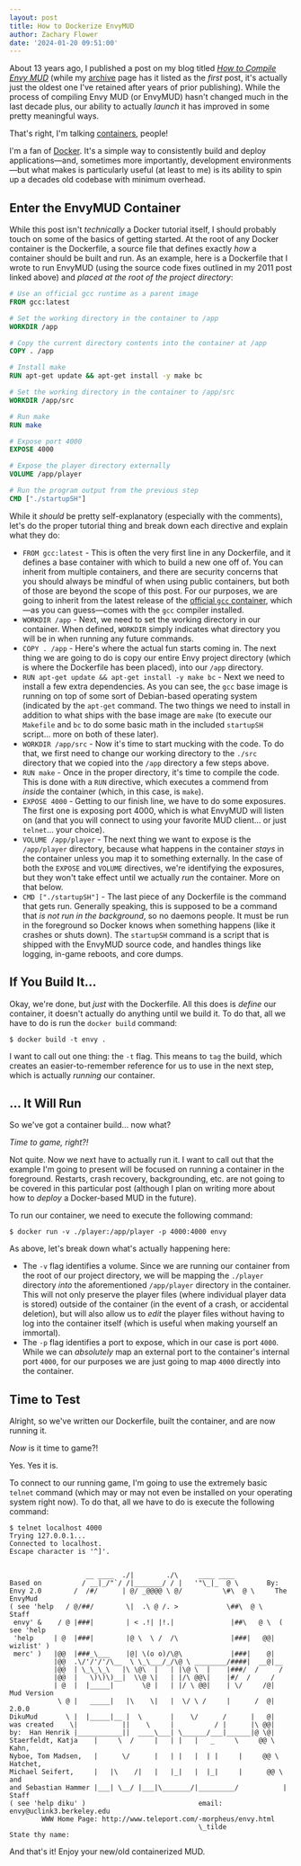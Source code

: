 ```yaml
---
layout: post
title: How to Dockerize EnvyMUD
author: Zachary Flower
date: '2024-01-20 09:51:00'
---
```

About 13 years ago, I published a post on my blog titled _[How to Compile Envy MUD](https://flower.codes/2011/09/07/how-to-compile-envymud.html)_ (while my [archive](https://flower.codes/archive.html) page has it listed as the _first_ post, it's actually just the oldest one I've retained after years of prior publishing).  While the process of compiling Envy MUD (or EnvyMUD) hasn't changed much in the last decade plus, our ability to actually _launch_ it has improved in some pretty meaningful ways.

That's right, I'm talking [containers](https://www.docker.com/resources/what-container/), people!

I'm a fan of [Docker](https://www.docker.com). It's a simple way to consistently build and deploy applications—and, sometimes more importantly, development environments—but what makes is particularly useful (at least to me) is its ability to spin up a decades old codebase with minimum overhead.

## Enter the EnvyMUD Container

While this post isn't _technically_ a Docker tutorial itself, I should probably touch on some of the basics of getting started. At the root of any Docker container is the Dockerfile, a source file that defines exactly  _how_ a container should be built and run. As an example, here is a Dockerfile that I wrote to run EnvyMUD (using the source code fixes outlined in my 2011 post linked above) and _placed at the root of the project directory_:

```dockerfile
# Use an official gcc runtime as a parent image
FROM gcc:latest

# Set the working directory in the container to /app
WORKDIR /app

# Copy the current directory contents into the container at /app
COPY . /app

# Install make
RUN apt-get update && apt-get install -y make bc

# Set the working directory in the container to /app/src
WORKDIR /app/src

# Run make
RUN make

# Expose port 4000
EXPOSE 4000

# Expose the player directory externally
VOLUME /app/player

# Run the program output from the previous step
CMD ["./startupSH"]
```

While it _should_ be pretty self-explanatory (especially with the comments), let's do the proper tutorial thing and break down each directive and explain what they do:

- `FROM gcc:latest` - This is often the very first line in any Dockerfile, and it defines a base container with which to build a new one off of. You can inherit from multiple containers, and there are security concerns that you should always be mindful of when using public containers, but both of those are beyond the scope of this post. For our purposes, we are going to inherit from the latest release of  the [official `gcc` container](https://hub.docker.com/_/gcc), which—as you can guess—comes with the `gcc` compiler installed.
- `WORKDIR /app` - Next, we need to set the working directory in our container. When defined, `WORKDIR` simply indicates what directory you will be in when running any future commands.
- `COPY . /app` - Here's where the actual fun starts coming in. The next thing we are going to do is copy our entire Envy project directory (which is where the Dockerfile has been placed), into our `/app` directory.
- `RUN apt-get update && apt-get install -y make bc` - Next we need to install a few extra dependencies. As you can see, the `gcc` base image is running on top of some sort of Debian-based operating system (indicated by the `apt-get` command. The two things we need to install in addition to what ships with the base image are `make` (to execute our `Makefile` and `bc` to do some basic math in the included `startupSH` script... more on both of these later).
- `WORKDIR /app/src` - Now it's time to start mucking with the code. To do that, we first need to change our working directory to the `./src` directory that we copied into the `/app` directory a few steps above.
- `RUN make` - Once in the proper directory, it's time to compile the code. This is done with a `RUN` directive, which executes a commend from _inside_ the container (which, in this case, is `make`).
- `EXPOSE 4000` - Getting to our finish line, we have to do some exposures. The first one is exposing port 4000, which is what EnvyMUD will listen on (and that you will connect to using your favorite MUD client... or just `telnet`... your choice).
- `VOLUME /app/player` - The next thing we want to expose is the `/app/player` directory, because what happens in the container _stays_ in the container unless you map it to something externally. In the case of both the `EXPOSE` and `VOLUME` directives, we're identifying the exposures, but they won't take effect until we actually _run_ the container. More on that below.
- `CMD ["./startupSH"]` - The last piece of any Dockerfile is the command that gets run. Generally speaking, this is supposed to be a command that _is not run in the background_, so no daemons people. It must be run in the foreground so Docker knows when something happens (like it crashes or shuts down). The `startupSH` command is a script that is shipped with the EnvyMUD source code, and handles things like logging, in-game reboots, and core dumps.

## If You Build It...

Okay, we're done, but _just_ with the Dockerfile. All this does is _define_ our container, it doesn't actually do anything until we build it. To do that, all we have to do is run the `docker build` command:

```
$ docker build -t envy .
```

I want to call out one thing: the `-t` flag. This means to `tag` the build, which creates an easier-to-remember reference for us to use in the next step, which is actually _running_ our container.

## ... It Will Run

So we've got a container build... now what?

_Time to game, right?!_

Not quite. Now we next have to actually run it. I want to call out that the example I'm going to present will be focused on running a container in the foreground. Restarts, crash recovery, backgrounding, etc. are not going to be covered in this particular post (although I plan on writing more about how to _deploy_ a Docker-based MUD in the future).

To run our container, we need to execute the following command:

```
$ docker run -v ./player:/app/player -p 4000:4000 envy
```

As above, let's break down what's actually happening here:

- The `-v` flag identifies a volume. Since we are running our container from the root of our project directory, we will be mapping  the `./player` directory _into_ the aforementioned `/app/player` directory in the container. This will not only preserve the player files (where individual player data is stored) outside of the container (in the event of a crash, or accidental deletion), but will also allow us to _edit_ the player files without having to log into the container itself (which is useful when making yourself an immortal).
- The `-p` flag identifies a port to expose, which in our case is port `4000`. While we can _absolutely_ map an external port to the container's internal port `4000`, for our purposes we are just going to map `4000` directly into the container.

## Time to Test

Alright, so we've written our Dockerfile, built the container, and are now running it.

_Now_ is it time to game?!

Yes. Yes it is.

To connect to our running game, I'm going to use the extremely basic `telnet` command (which may or may not even be installed on your operating system right now). To do that, all we have to do is execute the following command:

```
$ telnet localhost 4000
Trying 127.0.0.1...
Connected to localhost.
Escape character is '^]'.


                   __ ____  ./|        ./\     ____ ____
Based on          / __|_/"`/ /|_______/ / |   '"\_|_  @ \       By:
Envy 2.0        /  /#/      | @/ _@@@@ \ @/          \#\  @ \     The EnvyMud
( see 'help   / @/##/        \|  .\ @ /. >            \##\  @ \       Staff
 envy' &    / @ |###|        | < .!| |!.|              |##\   @ \  ( see 'help
 'help     | @  |###|        |@ \  \ /  /\             |###|   @@|   wizlist' )
 merc' )   |@@  |###_\___    |@| \(o o)/\@\            |###|    @|
           |@@  .\/'/'/'/\__  \ \_\___/_/\@ \ ________/####|  __@|__
           |@@  | \_\_\_\   |\ \@\  |   | |\@ \  |    |###/  /     /
           |@@  |   \)\)\)__|  \\@ \|   | |/\ @@\|    |#/  /     /
           | @  |  |_____|       \@ |   | |/ \ @@|    | \/     /@|  Mud Version
            \ @ |   _____|   |\    \|   |  \/ \ /     |      /  @|   2.0.0
DikuMud       \ |  |_____|__ |  \       |    \/      /      |   @|
was created    \|           ||    \     |          / |      |\ @@|
by:  Han Henrik |___________||  ____\___| \______/___|______|@ \@|
Staerfeldt, Katja    |     \  /     |   | |   |   _     \     @@ \   Kahn,
Nyboe, Tom Madsen,   |      \/      |   | |   |  | |     |     @@ \   Hatchet,
Michael Seifert,     |   |\    /|   |   |_|   |  |_|     |      @@ \   and
and Sebastian Hammer |___| \__/ |___|\_______/|_________/           |   Staff
( see 'help diku' )                            email: envy@uclink3.berkeley.edu
        WWW Home Page: http://www.teleport.com/-morpheus/envy.html
                                               \_tilde
State thy name:
```

And that's it! Enjoy your new/old containerized MUD.